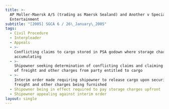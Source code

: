 ```yaml
---
title: >-
  AP Moller-Maersk A/S (trading as Maersk Sealand) and Another v Special
  Entertainment
subtitle: "[2005] SGCA 6 / 26\_January\_2005"
tags:
  - Civil Procedure
  - Interpleader
  - Appeals
  - >-
    Conflicting claims to cargo stored in PSA godown where storage charges
    accumulating
  - >-
    Shipowner seeking determination of conflicting claims and claiming payment
    of freight and other charges from party entitled to cargo
  - >-
    Interim order made requiring shipowner to release cargo upon security for
    freight and other charges being furnished
  - Shipowner being in effect required to pay storage charges upfront
  - Shipowner appealing against interim order
layout: single
---
```


